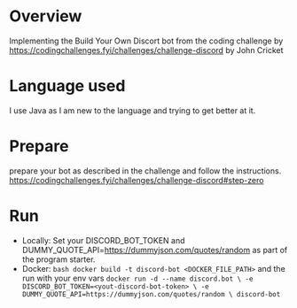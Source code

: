 # Overview
Implementing the Build Your Own Discort bot from the coding challenge by https://codingchallenges.fyi/challenges/challenge-discord by John Cricket

# Language used
I use Java as I am new to the language and trying to get better at it.

# Prepare

prepare your bot as described in the challenge and follow the instructions. https://codingchallenges.fyi/challenges/challenge-discord#step-zero

# Run

- Locally: Set your DISCORD_BOT_TOKEN and DUMMY_QUOTE_API=https://dummyjson.com/quotes/random as part of the program starter.
- Docker: ```bash docker build -t discord-bot <DOCKER_FILE_PATH>``` and the run with your env vars ```docker run -d --name discord.bot \
  -e DISCORD_BOT_TOKEN=<yout-discord-bot-token> \
  -e DUMMY_QUOTE_API=https://dummyjson.com/quotes/random \
  discord-bot ```